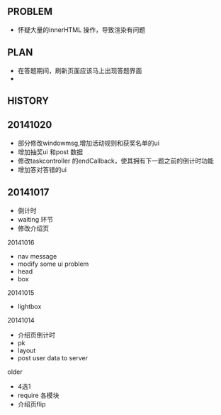 PROBLEM  
-------
* 怀疑大量的innerHTML 操作，导致渲染有问题  

PLAN
-----
* 在答题期间，刷新页面应该马上出现答题界面  
* 



HISTORY  
-------  


20141020
-------- 
* 部分修改windowmsg,增加活动规则和获奖名单的ui  
* 增加抽奖ui 和post 数据  
* 修改taskcontroller 的endCallback，使其拥有下一题之前的倒计时功能  
* 增加答对答错的ui


20141017
--------  
* 倒计时  
* waiting 环节  
* 修改介绍页  

20141016  
* nav message  
* modify some ui problem
* head 
* box

  
20141015  
* lightbox  
  
20141014  
* 介绍页倒计时  
* pk  
* layout  
* post user data to server  

older  
* 4选1  
* require 各模块  
* 介绍页flip
